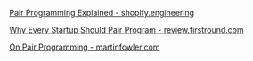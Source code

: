 
[Pair Programming Explained - shopify.engineering](https://shopify.engineering/pair-programming-explained)

[Why Every Startup Should Pair Program - review.firstround.com](https://review.firstround.com/Why-Every-Startup-Should-Pair-Program)

[On Pair Programming - martinfowler.com](https://martinfowler.com/articles/on-pair-programming.html)

